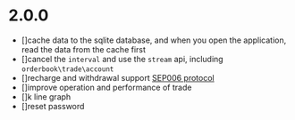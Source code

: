 
2.0.0
====
* []cache data to the sqlite database, and when you open the application, read the data from the cache first
* []cancel the `interval` and use the `stream` api, including `orderbook\trade\account`
* []recharge and withdrawal support [SEP006 protocol](https://github.com/stellar/stellar-protocol/blob/master/ecosystem/sep-0006.md)
* []improve operation and performance of trade
* []k line graph
* []reset password
